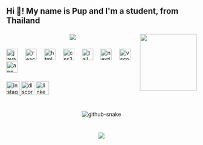 <h2 align="left">Hi 👋! My name is Pup and I'm a student, from Thailand</h2>

###

<div align="center">
  <img src="https://github-readme-stats.vercel.app/api?username=puppiesa&theme=dark&show_icons=true&hide_border=false&count_private=true"  />
<img align="right" height="150" src="https://media0.giphy.com/media/v1.Y2lkPTc5MGI3NjExbmRibGF2Y3Frbjd1MzQwNHE2M2JtanhlbXJodmFrZnBqY2hkbGlvbyZlcD12MV9pbnRlcm5hbF9naWZfYnlfaWQmY3Q9Zw/qijwTwQrMnC6c/giphy.gif"  />

###

<div align="left">
  <img src="https://cdn.jsdelivr.net/gh/devicons/devicon/icons/javascript/javascript-original.svg" height="30" alt="javascript logo"  />
  <img width="12" />
  <img src="https://cdn.jsdelivr.net/gh/devicons/devicon/icons/react/react-original.svg" height="30" alt="react logo"  />
  <img width="12" />
  <img src="https://cdn.jsdelivr.net/gh/devicons/devicon/icons/html5/html5-original.svg" height="30" alt="html5 logo"  />
  <img width="12" />
  <img src="https://cdn.jsdelivr.net/gh/devicons/devicon/icons/css3/css3-original.svg" height="30" alt="css3 logo"  />
  <img width="12" />
  <img src="https://cdn.jsdelivr.net/gh/devicons/devicon/icons/tailwindcss/tailwindcss-original-wordmark.svg" height="30" alt="tailwindcss logo"  />
  <img width="12" />
  <img src="https://cdn.jsdelivr.net/gh/devicons/devicon/icons/nextjs/nextjs-original.svg" height="30" alt="nextjs logo"  />
  <img width="12" />
  <img src="https://cdn.jsdelivr.net/gh/devicons/devicon/icons/vscode/vscode-original.svg" height="30" alt="vscode logo"  />
  <img width="12" />
  <img src="https://cdn.jsdelivr.net/gh/devicons/devicon/icons/appwrite/appwrite-original.svg" height="30" alt="appwrite logo"  />
</div>

###

<div align="left">
  <a href="https://www.instagram.com/puppuppuppuppup.pup/" target="_blank">
    <img src="https://img.shields.io/static/v1?message=Instagram&logo=instagram&label=&color=E4405F&logoColor=white&labelColor=&style=for-the-badge" height="35" alt="instagram logo"  />
  </a>
  <img src="https://img.shields.io/static/v1?message=puppiesa&logo=discord&label=&color=7289DA&logoColor=white&labelColor=&style=for-the-badge" height="35" alt="discord logo"  />
  <a href="https://www.linkedin.com/in/dutsakorn-tubsang-9a1b38256/" target="_blank">
    <img src="https://img.shields.io/static/v1?message=LinkedIn&logo=linkedin&label=&color=0077B5&logoColor=white&labelColor=&style=for-the-badge" height="35" alt="linkedin logo"  />
  </a>
</div>

###

<br clear="both">

<picture>
  <source media="(prefers-color-scheme: dark)" srcset="https://raw.githubusercontent.com/pupiesa/puppiesa/63259d68221815991d37d618b6e7684cb57cdac8/snake.svg" />
  <source media="(prefers-color-scheme: light)" srcset="https://raw.githubusercontent.com/puppiesa/puppiesa/output/snake.svg" />
  <img alt="github-snake" src="https://raw.githubusercontent.com/puppiesa/puppiesa/output/snake.svg" />
</picture>

###

<br clear="both">

<div align="center">
  <img src="https://profile-counter.glitch.me/puppiesa/count.svg?"  />
</div>


###
